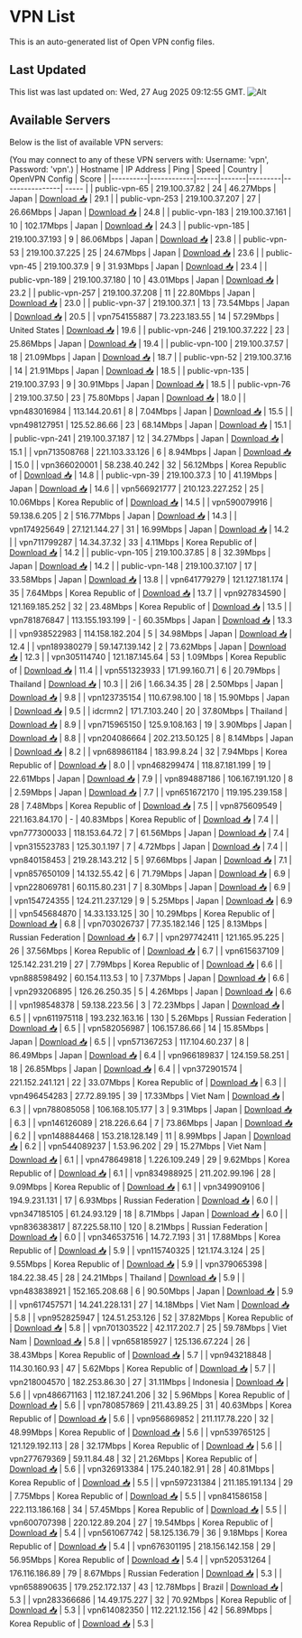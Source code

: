 # VPN List

This is an auto-generated list of Open VPN config files.

## Last Updated

This list was last updated on: Wed, 27 Aug 2025 09:12:55 GMT.
![Alt](https://repobeats.axiom.co/api/embed/186b98318ef1479477931607c1ad7d823f12451f.svg "Repobeats analytics image")

## Available Servers

Below is the list of available VPN servers:

(You may connect to any of these VPN servers with: Username: 'vpn', Password: 'vpn'.)
| Hostname | IP Address | Ping | Speed | Country | OpenVPN Config | Score |
|----------|------------|------|-------|---------|----------------| ----- |
| public-vpn-65 | 219.100.37.82 | 24 | 46.27Mbps | Japan | [Download 📥](./configs/server_0_JP.ovpn) | 29.1 |
| public-vpn-253 | 219.100.37.207 | 27 | 26.66Mbps | Japan | [Download 📥](./configs/server_1_JP.ovpn) | 24.8 |
| public-vpn-183 | 219.100.37.161 | 10 | 102.17Mbps | Japan | [Download 📥](./configs/server_2_JP.ovpn) | 24.3 |
| public-vpn-185 | 219.100.37.193 | 9 | 86.06Mbps | Japan | [Download 📥](./configs/server_3_JP.ovpn) | 23.8 |
| public-vpn-53 | 219.100.37.225 | 25 | 24.67Mbps | Japan | [Download 📥](./configs/server_4_JP.ovpn) | 23.6 |
| public-vpn-45 | 219.100.37.9 | 9 | 31.93Mbps | Japan | [Download 📥](./configs/server_5_JP.ovpn) | 23.4 |
| public-vpn-189 | 219.100.37.180 | 10 | 43.01Mbps | Japan | [Download 📥](./configs/server_6_JP.ovpn) | 23.2 |
| public-vpn-257 | 219.100.37.208 | 11 | 22.80Mbps | Japan | [Download 📥](./configs/server_7_JP.ovpn) | 23.0 |
| public-vpn-37 | 219.100.37.1 | 13 | 73.54Mbps | Japan | [Download 📥](./configs/server_8_JP.ovpn) | 20.5 |
| vpn754155887 | 73.223.183.55 | 14 | 57.29Mbps | United States | [Download 📥](./configs/server_9_US.ovpn) | 19.6 |
| public-vpn-246 | 219.100.37.222 | 23 | 25.86Mbps | Japan | [Download 📥](./configs/server_10_JP.ovpn) | 19.4 |
| public-vpn-100 | 219.100.37.57 | 18 | 21.09Mbps | Japan | [Download 📥](./configs/server_11_JP.ovpn) | 18.7 |
| public-vpn-52 | 219.100.37.16 | 14 | 21.91Mbps | Japan | [Download 📥](./configs/server_12_JP.ovpn) | 18.5 |
| public-vpn-135 | 219.100.37.93 | 9 | 30.91Mbps | Japan | [Download 📥](./configs/server_13_JP.ovpn) | 18.5 |
| public-vpn-76 | 219.100.37.50 | 23 | 75.80Mbps | Japan | [Download 📥](./configs/server_14_JP.ovpn) | 18.0 |
| vpn483016984 | 113.144.20.61 | 8 | 7.04Mbps | Japan | [Download 📥](./configs/server_15_JP.ovpn) | 15.5 |
| vpn498127951 | 125.52.86.66 | 23 | 68.14Mbps | Japan | [Download 📥](./configs/server_16_JP.ovpn) | 15.1 |
| public-vpn-241 | 219.100.37.187 | 12 | 34.27Mbps | Japan | [Download 📥](./configs/server_17_JP.ovpn) | 15.1 |
| vpn713508768 | 221.103.33.126 | 6 | 8.94Mbps | Japan | [Download 📥](./configs/server_18_JP.ovpn) | 15.0 |
| vpn366020001 | 58.238.40.242 | 32 | 56.12Mbps | Korea Republic of | [Download 📥](./configs/server_19_KR.ovpn) | 14.8 |
| public-vpn-39 | 219.100.37.3 | 10 | 41.19Mbps | Japan | [Download 📥](./configs/server_20_JP.ovpn) | 14.6 |
| vpn566921777 | 210.123.227.252 | 25 | 10.06Mbps | Korea Republic of | [Download 📥](./configs/server_21_KR.ovpn) | 14.5 |
| vpn590079916 | 59.138.6.205 | 2 | 516.77Mbps | Japan | [Download 📥](./configs/server_22_JP.ovpn) | 14.3 |
| vpn174925649 | 27.121.144.27 | 31 | 16.99Mbps | Japan | [Download 📥](./configs/server_23_JP.ovpn) | 14.2 |
| vpn711799287 | 14.34.37.32 | 33 | 4.11Mbps | Korea Republic of | [Download 📥](./configs/server_24_KR.ovpn) | 14.2 |
| public-vpn-105 | 219.100.37.85 | 8 | 32.39Mbps | Japan | [Download 📥](./configs/server_25_JP.ovpn) | 14.2 |
| public-vpn-148 | 219.100.37.107 | 17 | 33.58Mbps | Japan | [Download 📥](./configs/server_26_JP.ovpn) | 13.8 |
| vpn641779279 | 121.127.181.174 | 35 | 7.64Mbps | Korea Republic of | [Download 📥](./configs/server_27_KR.ovpn) | 13.7 |
| vpn927834590 | 121.169.185.252 | 32 | 23.48Mbps | Korea Republic of | [Download 📥](./configs/server_28_KR.ovpn) | 13.5 |
| vpn781876847 | 113.155.193.199 | - | 60.35Mbps | Japan | [Download 📥](./configs/server_29_JP.ovpn) | 13.3 |
| vpn938522983 | 114.158.182.204 | 5 | 34.98Mbps | Japan | [Download 📥](./configs/server_30_JP.ovpn) | 12.4 |
| vpn189380279 | 59.147.139.142 | 2 | 73.62Mbps | Japan | [Download 📥](./configs/server_31_JP.ovpn) | 12.3 |
| vpn305114740 | 121.187.145.64 | 53 | 1.09Mbps | Korea Republic of | [Download 📥](./configs/server_32_KR.ovpn) | 11.4 |
| vpn551323933 | 171.99.160.71 | 6 | 20.79Mbps | Thailand | [Download 📥](./configs/server_33_TH.ovpn) | 10.3 |
| 2i6 | 1.66.34.35 | 28 | 2.50Mbps | Japan | [Download 📥](./configs/server_34_JP.ovpn) | 9.8 |
| vpn123735154 | 110.67.98.100 | 18 | 15.90Mbps | Japan | [Download 📥](./configs/server_35_JP.ovpn) | 9.5 |
| idcrmn2 | 171.7.103.240 | 20 | 37.80Mbps | Thailand | [Download 📥](./configs/server_36_TH.ovpn) | 8.9 |
| vpn715965150 | 125.9.108.163 | 19 | 3.90Mbps | Japan | [Download 📥](./configs/server_37_JP.ovpn) | 8.8 |
| vpn204086664 | 202.213.50.125 | 8 | 8.14Mbps | Japan | [Download 📥](./configs/server_38_JP.ovpn) | 8.2 |
| vpn689861184 | 183.99.8.24 | 32 | 7.94Mbps | Korea Republic of | [Download 📥](./configs/server_39_KR.ovpn) | 8.0 |
| vpn468299474 | 118.87.181.199 | 19 | 22.61Mbps | Japan | [Download 📥](./configs/server_40_JP.ovpn) | 7.9 |
| vpn894887186 | 106.167.191.120 | 8 | 2.59Mbps | Japan | [Download 📥](./configs/server_41_JP.ovpn) | 7.7 |
| vpn651672170 | 119.195.239.158 | 28 | 7.48Mbps | Korea Republic of | [Download 📥](./configs/server_42_KR.ovpn) | 7.5 |
| vpn875609549 | 221.163.84.170 | - | 40.83Mbps | Korea Republic of | [Download 📥](./configs/server_43_KR.ovpn) | 7.4 |
| vpn777300033 | 118.153.64.72 | 7 | 61.56Mbps | Japan | [Download 📥](./configs/server_44_JP.ovpn) | 7.4 |
| vpn315523783 | 125.30.1.197 | 7 | 4.72Mbps | Japan | [Download 📥](./configs/server_45_JP.ovpn) | 7.4 |
| vpn840158453 | 219.28.143.212 | 5 | 97.66Mbps | Japan | [Download 📥](./configs/server_46_JP.ovpn) | 7.1 |
| vpn857650109 | 14.132.55.42 | 6 | 71.79Mbps | Japan | [Download 📥](./configs/server_47_JP.ovpn) | 6.9 |
| vpn228069781 | 60.115.80.231 | 7 | 8.30Mbps | Japan | [Download 📥](./configs/server_48_JP.ovpn) | 6.9 |
| vpn154724355 | 124.211.237.129 | 9 | 5.25Mbps | Japan | [Download 📥](./configs/server_49_JP.ovpn) | 6.9 |
| vpn545684870 | 14.33.133.125 | 30 | 10.29Mbps | Korea Republic of | [Download 📥](./configs/server_50_KR.ovpn) | 6.8 |
| vpn703026737 | 77.35.182.146 | 125 | 8.13Mbps | Russian Federation | [Download 📥](./configs/server_51_RU.ovpn) | 6.7 |
| vpn297742411 | 121.165.95.225 | 26 | 37.56Mbps | Korea Republic of | [Download 📥](./configs/server_52_KR.ovpn) | 6.7 |
| vpn615637109 | 125.142.231.219 | 27 | 7.79Mbps | Korea Republic of | [Download 📥](./configs/server_53_KR.ovpn) | 6.6 |
| vpn888598492 | 60.154.113.53 | 10 | 7.37Mbps | Japan | [Download 📥](./configs/server_54_JP.ovpn) | 6.6 |
| vpn293206895 | 126.26.250.35 | 5 | 4.26Mbps | Japan | [Download 📥](./configs/server_55_JP.ovpn) | 6.6 |
| vpn198548378 | 59.138.223.56 | 3 | 72.23Mbps | Japan | [Download 📥](./configs/server_56_JP.ovpn) | 6.5 |
| vpn611975118 | 193.232.163.16 | 130 | 5.26Mbps | Russian Federation | [Download 📥](./configs/server_57_RU.ovpn) | 6.5 |
| vpn582056987 | 106.157.86.66 | 14 | 15.85Mbps | Japan | [Download 📥](./configs/server_58_JP.ovpn) | 6.5 |
| vpn571367253 | 117.104.60.237 | 8 | 86.49Mbps | Japan | [Download 📥](./configs/server_59_JP.ovpn) | 6.4 |
| vpn966189837 | 124.159.58.251 | 18 | 26.85Mbps | Japan | [Download 📥](./configs/server_60_JP.ovpn) | 6.4 |
| vpn372901574 | 221.152.241.121 | 22 | 33.07Mbps | Korea Republic of | [Download 📥](./configs/server_61_KR.ovpn) | 6.3 |
| vpn496454283 | 27.72.89.195 | 39 | 17.33Mbps | Viet Nam | [Download 📥](./configs/server_62_VN.ovpn) | 6.3 |
| vpn788085058 | 106.168.105.177 | 3 | 9.31Mbps | Japan | [Download 📥](./configs/server_63_JP.ovpn) | 6.3 |
| vpn146126089 | 218.226.6.64 | 7 | 73.86Mbps | Japan | [Download 📥](./configs/server_64_JP.ovpn) | 6.2 |
| vpn148884468 | 153.218.128.149 | 11 | 8.99Mbps | Japan | [Download 📥](./configs/server_65_JP.ovpn) | 6.2 |
| vpn544089237 | 1.53.96.202 | 29 | 15.27Mbps | Viet Nam | [Download 📥](./configs/server_66_VN.ovpn) | 6.1 |
| vpn478649818 | 1.226.109.249 | 29 | 9.62Mbps | Korea Republic of | [Download 📥](./configs/server_67_KR.ovpn) | 6.1 |
| vpn834988925 | 211.202.99.196 | 28 | 9.09Mbps | Korea Republic of | [Download 📥](./configs/server_68_KR.ovpn) | 6.1 |
| vpn349909106 | 194.9.231.131 | 17 | 6.93Mbps | Russian Federation | [Download 📥](./configs/server_69_RU.ovpn) | 6.0 |
| vpn347185105 | 61.24.93.129 | 18 | 8.71Mbps | Japan | [Download 📥](./configs/server_70_JP.ovpn) | 6.0 |
| vpn836383817 | 87.225.58.110 | 120 | 8.21Mbps | Russian Federation | [Download 📥](./configs/server_71_RU.ovpn) | 6.0 |
| vpn346537516 | 14.72.7.193 | 31 | 17.88Mbps | Korea Republic of | [Download 📥](./configs/server_72_KR.ovpn) | 5.9 |
| vpn115740325 | 121.174.3.124 | 25 | 9.55Mbps | Korea Republic of | [Download 📥](./configs/server_73_KR.ovpn) | 5.9 |
| vpn379065398 | 184.22.38.45 | 28 | 24.21Mbps | Thailand | [Download 📥](./configs/server_74_TH.ovpn) | 5.9 |
| vpn483838921 | 152.165.208.68 | 6 | 90.50Mbps | Japan | [Download 📥](./configs/server_75_JP.ovpn) | 5.9 |
| vpn617457571 | 14.241.228.131 | 27 | 14.18Mbps | Viet Nam | [Download 📥](./configs/server_76_VN.ovpn) | 5.8 |
| vpn952825947 | 124.51.253.126 | 52 | 37.82Mbps | Korea Republic of | [Download 📥](./configs/server_77_KR.ovpn) | 5.8 |
| vpn701303522 | 42.117.202.7 | 25 | 59.78Mbps | Viet Nam | [Download 📥](./configs/server_78_VN.ovpn) | 5.8 |
| vpn658185927 | 125.136.67.224 | 26 | 38.43Mbps | Korea Republic of | [Download 📥](./configs/server_79_KR.ovpn) | 5.7 |
| vpn943218848 | 114.30.160.93 | 47 | 5.62Mbps | Korea Republic of | [Download 📥](./configs/server_80_KR.ovpn) | 5.7 |
| vpn218004570 | 182.253.86.30 | 27 | 31.11Mbps | Indonesia | [Download 📥](./configs/server_81_ID.ovpn) | 5.6 |
| vpn486671163 | 112.187.241.206 | 32 | 5.96Mbps | Korea Republic of | [Download 📥](./configs/server_82_KR.ovpn) | 5.6 |
| vpn780857869 | 211.43.89.25 | 31 | 40.63Mbps | Korea Republic of | [Download 📥](./configs/server_83_KR.ovpn) | 5.6 |
| vpn956869852 | 211.117.78.220 | 32 | 48.99Mbps | Korea Republic of | [Download 📥](./configs/server_84_KR.ovpn) | 5.6 |
| vpn539765125 | 121.129.192.113 | 28 | 32.17Mbps | Korea Republic of | [Download 📥](./configs/server_85_KR.ovpn) | 5.6 |
| vpn277679369 | 59.11.84.48 | 32 | 21.26Mbps | Korea Republic of | [Download 📥](./configs/server_86_KR.ovpn) | 5.6 |
| vpn326913384 | 175.240.182.91 | 28 | 40.81Mbps | Korea Republic of | [Download 📥](./configs/server_87_KR.ovpn) | 5.5 |
| vpn597231384 | 211.185.191.134 | 29 | 7.75Mbps | Korea Republic of | [Download 📥](./configs/server_88_KR.ovpn) | 5.5 |
| vpn841586158 | 222.113.186.168 | 34 | 57.45Mbps | Korea Republic of | [Download 📥](./configs/server_89_KR.ovpn) | 5.5 |
| vpn600707398 | 220.122.89.204 | 27 | 19.54Mbps | Korea Republic of | [Download 📥](./configs/server_90_KR.ovpn) | 5.4 |
| vpn561067742 | 58.125.136.79 | 36 | 9.18Mbps | Korea Republic of | [Download 📥](./configs/server_91_KR.ovpn) | 5.4 |
| vpn676301195 | 218.156.142.158 | 29 | 56.95Mbps | Korea Republic of | [Download 📥](./configs/server_92_KR.ovpn) | 5.4 |
| vpn520531264 | 176.116.186.89 | 79 | 8.67Mbps | Russian Federation | [Download 📥](./configs/server_93_RU.ovpn) | 5.3 |
| vpn658890635 | 179.252.172.137 | 43 | 12.78Mbps | Brazil | [Download 📥](./configs/server_94_BR.ovpn) | 5.3 |
| vpn283366686 | 14.49.175.227 | 32 | 70.92Mbps | Korea Republic of | [Download 📥](./configs/server_95_KR.ovpn) | 5.3 |
| vpn614082350 | 112.221.12.156 | 42 | 56.89Mbps | Korea Republic of | [Download 📥](./configs/server_96_KR.ovpn) | 5.3 |
